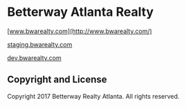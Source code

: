 # Betterway Atlanta Realty

[www.bwarealty.com](http://www.bwarealty.com/)

[staging.bwarealty.com](http://staging.bwarealty.com)

[dev.bwarealty.com](http://dev.bwarealty.com)


## Copyright and License

Copyright 2017 Betterway Realty Atlanta. All rights reserved.
